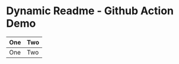 # Dynamic Readme - **Github Action** Demo

<!-- START ./parts/table.md -->
| One | Two |
| --- | --- |
| One | Two |

<!-- END ./parts/table.md -->
